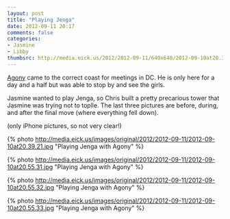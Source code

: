 ```yaml
---
layout: post
title: "Playing Jenga"
date: 2012-09-11 20:17
comments: false
categories: 
- Jasmine
- Libby
thumbsrc: http://media.eick.us/2012/2012-09-11/640x640/2012-09-10at20.39.21.jpg
---
```

[Agony](/blog/2012/08/28/agony-in-virginia/) came to the correct coast for meetings in DC.  He is only here for a day and a half but was able to stop by and see the girls.

Jasmine wanted to play Jenga, so Chris built a pretty precarious tower that Jasmine was trying not to toplle.  The last three pictures are before, during, and after the final move (where everything fell down).

(only iPhone pictures, so not very clear!)

{% photo http://media.eick.us/images/original/2012/2012-09-11/2012-09-10at20.39.21.jpg "Playing Jenga with Agony" %}

{% photo http://media.eick.us/images/original/2012/2012-09-11/2012-09-10at20.55.31.jpg "Playing Jenga with Agony" %}

{% photo http://media.eick.us/images/original/2012/2012-09-11/2012-09-10at20.55.32.jpg "Playing Jenga with Agony" %}

{% photo http://media.eick.us/images/original/2012/2012-09-11/2012-09-10at20.55.33.jpg "Playing Jenga with Agony" %}


